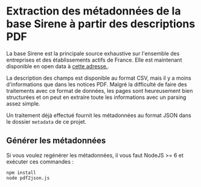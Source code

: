 # Extraction des métadonnées de la base Sirene à partir des descriptions PDF
La base Sirene est la principale source exhaustive sur l'ensemble des entreprises et des établissements actifs de France. Elle est
maintenant disponible en open data à [cette adresse.](https://www.data.gouv.fr/fr/datasets/base-sirene-des-entreprises-et-de-leurs-etablissements-siren-siret/).

La description des champs est disponible au format CSV, mais il y a moins d'informations que dans les notices PDF. Malgré la difficulté de faire des traitements avec ce format de données, les pages sont heureusement bien structurées et on peut en extraire toute les informations avec un parsing assez simple.

Un traitement déjà effectué fournit les métadonnées au format JSON dans le dossier `metadata` de ce projet.

## Générer les métadonnées
Si vous voulez regénérer les métadonnées, il vous faut NodeJS >= 6 et exécuter ces commandes :

```
npm install
node pdf2json.js
```
